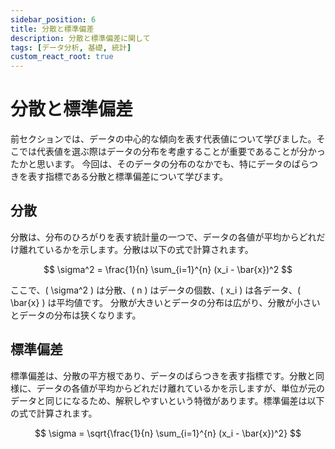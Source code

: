 ```yaml
---
sidebar_position: 6
title: 分散と標準偏差
description: 分散と標準偏差に関して
tags: [データ分析, 基礎, 統計]
custom_react_root: true
---
```


# 分散と標準偏差

前セクションでは、データの中心的な傾向を表す代表値について学びました。そこでは代表値を選ぶ際はデータの分布を考慮することが重要であることが分かったかと思います。
今回は、そのデータの分布のなかでも、特にデータのばらつきを表す指標である分散と標準偏差について学びます。

## 分散

分散は、分布のひろがりを表す統計量の一つで、データの各値が平均からどれだけ離れているかを示します。分散は以下の式で計算されます。

``` math

\sigma^2 = \frac{1}{n} \sum_{i=1}^{n} (x_i - \bar{x})^2

```

ここで、\( \sigma^2 \) は分散、\( n \) はデータの個数、\( x_i \) は各データ、\( \bar{x} \) は平均値です。
分散が大きいとデータの分布は広がり、分散が小さいとデータの分布は狭くなります。

## 標準偏差

標準偏差は、分散の平方根であり、データのばらつきを表す指標です。分散と同様に、データの各値が平均からどれだけ離れているかを示しますが、単位が元のデータと同じになるため、解釈しやすいという特徴があります。標準偏差は以下の式で計算されます。

``` math

\sigma = \sqrt{\frac{1}{n} \sum_{i=1}^{n} (x_i - \bar{x})^2}

```
